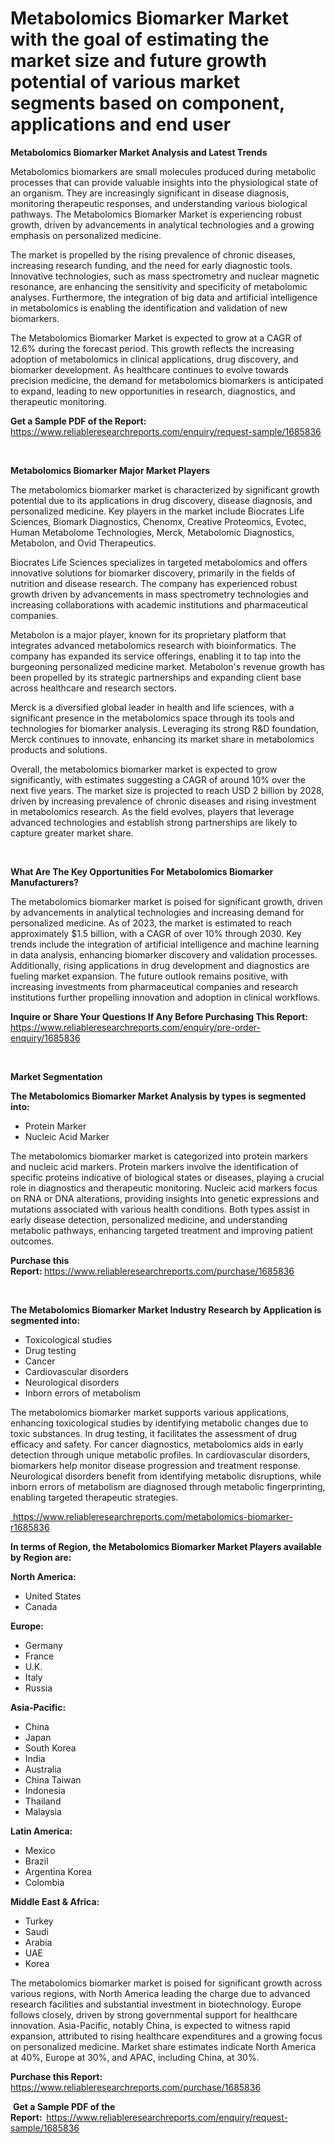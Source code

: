 <p><h1>Metabolomics Biomarker Market with the goal of estimating the market size and future growth potential of various market segments based on component, applications and end user</h1></p><p><strong>Metabolomics Biomarker Market Analysis and Latest Trends</strong></p>
<p><p>Metabolomics biomarkers are small molecules produced during metabolic processes that can provide valuable insights into the physiological state of an organism. They are increasingly significant in disease diagnosis, monitoring therapeutic responses, and understanding various biological pathways. The Metabolomics Biomarker Market is experiencing robust growth, driven by advancements in analytical technologies and a growing emphasis on personalized medicine. </p><p>The market is propelled by the rising prevalence of chronic diseases, increasing research funding, and the need for early diagnostic tools. Innovative technologies, such as mass spectrometry and nuclear magnetic resonance, are enhancing the sensitivity and specificity of metabolomic analyses. Furthermore, the integration of big data and artificial intelligence in metabolomics is enabling the identification and validation of new biomarkers.</p><p>The Metabolomics Biomarker Market is expected to grow at a CAGR of 12.6% during the forecast period. This growth reflects the increasing adoption of metabolomics in clinical applications, drug discovery, and biomarker development. As healthcare continues to evolve towards precision medicine, the demand for metabolomics biomarkers is anticipated to expand, leading to new opportunities in research, diagnostics, and therapeutic monitoring.</p></p>
<p><strong>Get a Sample PDF of the Report:&nbsp;</strong> <a href="https://www.reliableresearchreports.com/enquiry/request-sample/1685836?utm_campaign=3582&utm_medium=2&utm_source=Github&utm_content=ia&utm_term=12042025&utm_id=metabolomics-biomarker">https://www.reliableresearchreports.com/enquiry/request-sample/1685836</a></p>
<p>&nbsp;</p>
<p><strong>Metabolomics Biomarker Major Market Players</strong></p>
<p><p>The metabolomics biomarker market is characterized by significant growth potential due to its applications in drug discovery, disease diagnosis, and personalized medicine. Key players in the market include Biocrates Life Sciences, Biomark Diagnostics, Chenomx, Creative Proteomics, Evotec, Human Metabolome Technologies, Merck, Metabolomic Diagnostics, Metabolon, and Ovid Therapeutics.</p><p>Biocrates Life Sciences specializes in targeted metabolomics and offers innovative solutions for biomarker discovery, primarily in the fields of nutrition and disease research. The company has experienced robust growth driven by advancements in mass spectrometry technologies and increasing collaborations with academic institutions and pharmaceutical companies.</p><p>Metabolon is a major player, known for its proprietary platform that integrates advanced metabolomics research with bioinformatics. The company has expanded its service offerings, enabling it to tap into the burgeoning personalized medicine market. Metabolon's revenue growth has been propelled by its strategic partnerships and expanding client base across healthcare and research sectors.</p><p>Merck is a diversified global leader in health and life sciences, with a significant presence in the metabolomics space through its tools and technologies for biomarker analysis. Leveraging its strong R&D foundation, Merck continues to innovate, enhancing its market share in metabolomics products and solutions.</p><p>Overall, the metabolomics biomarker market is expected to grow significantly, with estimates suggesting a CAGR of around 10% over the next five years. The market size is projected to reach USD 2 billion by 2028, driven by increasing prevalence of chronic diseases and rising investment in metabolomics research. As the field evolves, players that leverage advanced technologies and establish strong partnerships are likely to capture greater market share.</p></p>
<p>&nbsp;</p>
<p><strong>What Are The Key Opportunities For Metabolomics Biomarker Manufacturers?</strong></p>
<p><p>The metabolomics biomarker market is poised for significant growth, driven by advancements in analytical technologies and increasing demand for personalized medicine. As of 2023, the market is estimated to reach approximately $1.5 billion, with a CAGR of over 10% through 2030. Key trends include the integration of artificial intelligence and machine learning in data analysis, enhancing biomarker discovery and validation processes. Additionally, rising applications in drug development and diagnostics are fueling market expansion. The future outlook remains positive, with increasing investments from pharmaceutical companies and research institutions further propelling innovation and adoption in clinical workflows.</p></p>
<p><strong>Inquire or Share Your Questions If Any Before Purchasing This Report:</strong> <a href="https://www.reliableresearchreports.com/enquiry/pre-order-enquiry/1685836?utm_campaign=3582&utm_medium=2&utm_source=Github&utm_content=ia&utm_term=12042025&utm_id=metabolomics-biomarker">https://www.reliableresearchreports.com/enquiry/pre-order-enquiry/1685836</a></p>
<p>&nbsp;</p>
<p><strong>Market Segmentation</strong></p>
<p><strong>The Metabolomics Biomarker Market Analysis by types is segmented into:</strong></p>
<p><ul><li>Protein Marker</li><li>Nucleic Acid Marker</li></ul></p>
<p><p>The metabolomics biomarker market is categorized into protein markers and nucleic acid markers. Protein markers involve the identification of specific proteins indicative of biological states or diseases, playing a crucial role in diagnostics and therapeutic monitoring. Nucleic acid markers focus on RNA or DNA alterations, providing insights into genetic expressions and mutations associated with various health conditions. Both types assist in early disease detection, personalized medicine, and understanding metabolic pathways, enhancing targeted treatment and improving patient outcomes.</p></p>
<p><strong>Purchase this Report:&nbsp;</strong><a href="https://www.reliableresearchreports.com/purchase/1685836?utm_campaign=3582&utm_medium=2&utm_source=Github&utm_content=ia&utm_term=12042025&utm_id=metabolomics-biomarker">https://www.reliableresearchreports.com/purchase/1685836</a></p>
<p>&nbsp;</p>
<p><strong>The Metabolomics Biomarker Market Industry Research by Application is segmented into:</strong></p>
<p><ul><li>Toxicological studies</li><li>Drug testing</li><li>Cancer</li><li>Cardiovascular disorders</li><li>Neurological disorders</li><li>Inborn errors of metabolism</li></ul></p>
<p><p>The metabolomics biomarker market supports various applications, enhancing toxicological studies by identifying metabolic changes due to toxic substances. In drug testing, it facilitates the assessment of drug efficacy and safety. For cancer diagnostics, metabolomics aids in early detection through unique metabolic profiles. In cardiovascular disorders, biomarkers help monitor disease progression and treatment response. Neurological disorders benefit from identifying metabolic disruptions, while inborn errors of metabolism are diagnosed through metabolic fingerprinting, enabling targeted therapeutic strategies.</p></p>
<p><a href="https://www.reliableresearchreports.com/metabolomics-biomarker-r1685836?utm_campaign=3582&utm_medium=2&utm_source=Github&utm_content=ia&utm_term=12042025&utm_id=metabolomics-biomarker">&nbsp;https://www.reliableresearchreports.com/metabolomics-biomarker-r1685836</a></p>
<p><strong>In terms of Region, the Metabolomics Biomarker Market Players available by Region are:</strong></p>
<p>
    <p> <strong> North America: </strong>
        <ul>
            <li>United States</li>
            <li>Canada</li>
        </ul>
        </p> 
    <p> <strong> Europe: </strong>
        <ul>
            <li>Germany</li>
            <li>France</li>
            <li>U.K.</li>
            <li>Italy</li>
            <li>Russia</li>
        </ul>
        </p> 
    <p> <strong> Asia-Pacific: </strong>
        <ul>
            <li>China</li>
            <li>Japan</li>
            <li>South Korea</li>
            <li>India</li>
            <li>Australia</li>
            <li>China Taiwan</li>
            <li>Indonesia</li>
            <li>Thailand</li>
            <li>Malaysia</li>
        </ul>
        </p> 
    <p> <strong> Latin America: </strong>
        <ul>
            <li>Mexico</li>
            <li>Brazil</li>
            <li>Argentina Korea</li>
            <li>Colombia</li>
        </ul>
        </p> 
    <p> <strong> Middle East & Africa: </strong>
        <ul>
            <li>Turkey</li>
            <li>Saudi</li>
            <li>Arabia</li>
            <li>UAE</li>
            <li>Korea</li>
        </ul>
    </p>
    </p>
<p><p>The metabolomics biomarker market is poised for significant growth across various regions, with North America leading the charge due to advanced research facilities and substantial investment in biotechnology. Europe follows closely, driven by strong governmental support for healthcare innovation. Asia-Pacific, notably China, is expected to witness rapid expansion, attributed to rising healthcare expenditures and a growing focus on personalized medicine. Market share estimates indicate North America at 40%, Europe at 30%, and APAC, including China, at 30%.</p></p>
<p><strong>Purchase this Report: </strong><a href="https://www.reliableresearchreports.com/purchase/1685836?utm_campaign=3582&utm_medium=2&utm_source=Github&utm_content=ia&utm_term=12042025&utm_id=metabolomics-biomarker">https://www.reliableresearchreports.com/purchase/1685836</a></p>
<p>&nbsp;<strong>Get a Sample PDF of the Report:&nbsp;&nbsp;</strong><a href="https://www.reliableresearchreports.com/enquiry/request-sample/1685836?utm_campaign=3582&utm_medium=2&utm_source=Github&utm_content=ia&utm_term=12042025&utm_id=metabolomics-biomarker">https://www.reliableresearchreports.com/enquiry/request-sample/1685836</a></p>
<p><strong></strong></p>
<p><p></p><p></p><p></p></p>